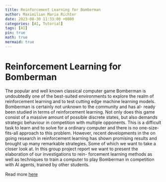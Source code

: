 ```yaml
---
title: Reinforcement Learning for Bomberman
author: Maximilian Maria Richter
date: 2023-08-30 11:33:00 +0800
categories: [AI, Tutorial]
tags: [AI]
pin: true
math: true
mermaid: true
---
```


# Reinforcement Learning for Bomberman

The popular and well known classical computer game Bomberman is undoubtedly one of the
best-suited environments to explore the realm of reinforcement learning and to test cutting edge
machine learning models. Bomberman is certainly not unknown to the community and has al-
ready been studied in terms of reinforcement learning. Not only does this game consist of a
massive amount of possible discrete states, but also demands strategic behaviour in competition
with multiple opponents. This is a difficult task to learn and to solve for a ordinary computer
and there is no one-size-fits-all approach to this problem. However, recent developments in the
on going research in reinforcement learning has shown promising results and brought up many
remarkable strategies. Some of which we want to take a closer look at.
In this group project report we want to present the elaboration of our investigations to rein-
forcement learning methods as well as techniques to train a computer to play Bomberman in
competition with AI agents, trained by other students.

Read more [here](media/FML-Project-Report.pdf)